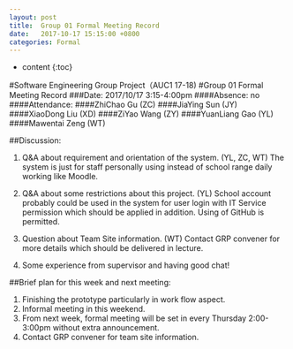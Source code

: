 ```yaml
---
layout: post
title:  Group 01 Formal Meeting Record
date:   2017-10-17 15:15:00 +0800
categories: Formal
---
```


* content
{:toc}


#Software Engineering Group Project（AUC1 17-18)
#Group 01 Formal Meeting Record
###Date: 2017/10/17 3:15-4:00pm
####Absence: no
####Attendance: 
####ZhiChao Gu (ZC)
####JiaYing Sun (JY)
####XiaoDong Liu (XD)
####ZiYao Wang (ZY)
####YuanLiang Gao (YL)
####Mawentai Zeng (WT)

##Discussion:
1. Q&A about requirement and orientation of the system. (YL, ZC, WT)
The system is just for staff personally using instead of school range daily working like Moodle.

2. Q&A about some restrictions about this project. (YL)
School account probably could be used in the system for user login with IT Service permission which should be applied in addition.
Using of GitHub is permitted. 

3. Question about Team Site information. (WT)
Contact GRP convener for more details which should be delivered in lecture.
	
4. Some experience from supervisor and having good chat!


##Brief plan for this week and next meeting:
1. Finishing the prototype particularly in work flow aspect.
2. Informal meeting in this weekend.
3. From next week, formal meeting will be set in every Thursday 2:00-3:00pm without extra announcement.
4. Contact GRP convener for team site information.
